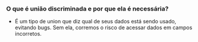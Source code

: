 ### O que é união discriminada e por que ela é necessária?
- É um tipo de union que diz qual de seus dados está sendo usado, evitando bugs. Sem ela, corremos o risco de acessar dados em campos incorretos.
